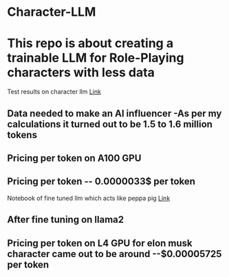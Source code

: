 # Character-LLM

# This repo is about creating a trainable LLM for Role-Playing characters with less data 

Test results on character llm [Link](https://github.com/choosewhatulike/trainable-agents?tab=readme-ov-file)

## Data needed to make an AI influencer -As per my calculations it turned out to be 1.5 to 1.6 million tokens
## Pricing per token on A100 GPU 
## Pricing per token --  0.0000033$ per token

Notebook of fine tuned llm which acts like peppa pig [Link](Character_AI.ipynb)

## After fine tuning on llama2
## Pricing per token on L4 GPU for elon musk character came out to be around --$0.00005725 per token
